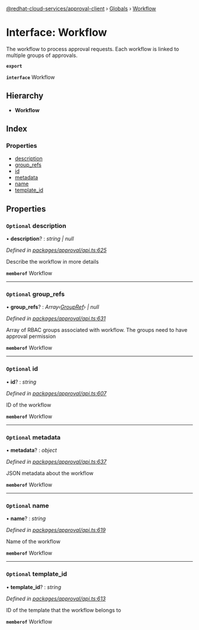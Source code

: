 [@redhat-cloud-services/approval-client](../README.md) › [Globals](../globals.md) › [Workflow](workflow.md)

# Interface: Workflow

The workflow to process approval requests. Each workflow is linked to multiple groups of approvals.

**`export`** 

**`interface`** Workflow

## Hierarchy

* **Workflow**

## Index

### Properties

* [description](workflow.md#optional-description)
* [group_refs](workflow.md#optional-group_refs)
* [id](workflow.md#optional-id)
* [metadata](workflow.md#optional-metadata)
* [name](workflow.md#optional-name)
* [template_id](workflow.md#optional-template_id)

## Properties

### `Optional` description

• **description**? : *string | null*

*Defined in [packages/approval/api.ts:625](https://github.com/leSamo/javascript-clients/blob/master/packages/approval/api.ts#L625)*

Describe the workflow in more details

**`memberof`** Workflow

___

### `Optional` group_refs

• **group_refs**? : *Array‹[GroupRef](groupref.md)› | null*

*Defined in [packages/approval/api.ts:631](https://github.com/leSamo/javascript-clients/blob/master/packages/approval/api.ts#L631)*

Array of RBAC groups associated with workflow. The groups need to have approval permission

**`memberof`** Workflow

___

### `Optional` id

• **id**? : *string*

*Defined in [packages/approval/api.ts:607](https://github.com/leSamo/javascript-clients/blob/master/packages/approval/api.ts#L607)*

ID of the workflow

**`memberof`** Workflow

___

### `Optional` metadata

• **metadata**? : *object*

*Defined in [packages/approval/api.ts:637](https://github.com/leSamo/javascript-clients/blob/master/packages/approval/api.ts#L637)*

JSON metadata about the workflow

**`memberof`** Workflow

___

### `Optional` name

• **name**? : *string*

*Defined in [packages/approval/api.ts:619](https://github.com/leSamo/javascript-clients/blob/master/packages/approval/api.ts#L619)*

Name of the workflow

**`memberof`** Workflow

___

### `Optional` template_id

• **template_id**? : *string*

*Defined in [packages/approval/api.ts:613](https://github.com/leSamo/javascript-clients/blob/master/packages/approval/api.ts#L613)*

ID of the template that the workflow belongs to

**`memberof`** Workflow

